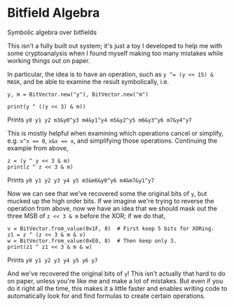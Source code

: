 # Bitfield Algebra

Symbolic algebra over bitfields

This isn't a fully built out system; it's just a toy I developed to help me
with some cryptoanalysis when I found myself making too many mistakes while
working things out on paper.

In particular, the idea is to have an operation, such as `y ^= (y << 15) & MASK`,
and be able to examine the result symbolically, i.e.

```python3
y, m = BitVector.new("y"), BitVector.new("m")

print(y ^ ((y << 3) & m))
```

Prints `y0 y1 y2 m3&y0^y3 m4&y1^y4 m5&y2^y5 m6&y3^y6 m7&y4^y7`

This is mostly helpful when examining which operations cancel or simplify,
e.g. `x^x == 0`, `x&x == x`, and simplifying those operations. Continuing the
example from above,

```python3
z = (y ^ y << 3 & m)
print(z ^ z << 3 & m)
```

Prints `y0 y1 y2 y3 y4 y5 m3&m6&y0^y6 m4&m7&y1^y7`

Now we can see that we've recovered some the original bits of `y`, but mucked up
the high order bits. If we imagine we're trying to reverse the operation from
above, now we have an idea that we should mask out the three MSB of `z << 3 & m`
before the XOR; if we do that,

```python3
v = BitVector.from_value(0x1F, 8)  # First keep 5 bits for XORing.
z1 = z ^ (z << 3 & m & v)
w = BitVector.from_value(0xE0, 8)  # Then keep only 3.
print(z1 ^ z1 << 3 & m & w)
```

Prints `y0 y1 y2 y3 y4 y5 y6 y7`

And we've recovered the original bits of `y`! This isn't actually that hard to do
on paper, unless you're like me and make a lot of mistakes. But even if you do
it right all the time, this makes it a little faster and enables writing
code to automatically look for and find formulas to create certain operations.
